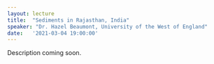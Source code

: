 ```yaml
---
layout: lecture
title:  "Sediments in Rajasthan, India"
speaker: "Dr. Hazel Beaumont, University of the West of England"
date:   '2021-03-04 19:00:00'
---
```

Description coming soon.
